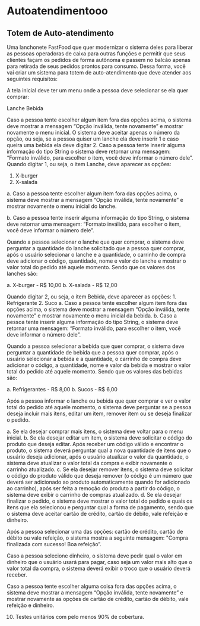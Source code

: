 # Autoatendimentooo

## Totem de Auto-atendimento 

Uma lanchonete FastFood que quer modernizar o sistema deles para liberar as pessoas operadoras de caixa para outras funções e permitir que seus clientes façam os pedidos de forma autônoma e passem no balcão apenas para retirada de seus pedidos prontos para consumo. 
Dessa forma, você vai criar um sistema para totem de auto-atendimento que deve atender aos seguintes requisitos: 

A tela inicial deve ter um menu onde a pessoa deve selecionar se ela quer comprar: 

Lanche 
Bebida 

Caso a pessoa tente escolher algum item fora das opções acima, o sistema deve mostrar a mensagem “Opção inválida, tente novamente” e mostrar novamente o menu inicial. 
O sistema deve aceitar apenas o número da opção, ou seja, se a pessoa quiser um lanche ela deve inserir 1 e caso queira uma bebida ela deve digitar 2. 
Caso a pessoa tente inserir alguma informação do tipo String o sistema deve retornar uma mensagem: “Formato inválido, para escolher o item, você deve informar o número dele”. 
Quando digitar 1, ou seja, o item Lanche, deve aparecer as opções: 

1. X-burger 
2. X-salada
   
a. Caso a pessoa tente escolher algum item fora das opções acima, o sistema deve mostrar a mensagem “Opção inválida, tente novamente” e mostrar novamente o menu inicial do
lanche. 

b. Caso a pessoa tente inserir alguma informação do tipo String, o sistema deve retornar uma mensagem: “Formato inválido, para escolher o item, você deve informar o número dele”. 

Quando a pessoa selecionar o lanche que quer comprar, o sistema deve perguntar a quantidade do lanche solicitado que a pessoa quer comprar, após o usuário selecionar o lanche
e a quantidade, o carrinho de compra deve adicionar o código, quantidade, nome e valor do lanche e mostrar o valor total do pedido até aquele momento. Sendo que os valores dos lanches são: 

a. X-burger - R$ 10,00 
b. X-salada - R$ 12,00 

Quando digitar 2, ou seja, o item Bebida, deve aparecer as opções: 1. Refrigerante 
2. Suco 
a. Caso a pessoa tente escolher algum item fora das opções acima, o sistema deve mostrar a mensagem “Opção inválida, tente novamente” e mostrar novamente o menu inicial da bebida. 
b. Caso a pessoa tente inserir alguma informação do tipo String, o sistema deve retornar uma mensagem: “Formato inválido, para escolher o item, você deve informar o número dele”. 

Quando a pessoa selecionar a bebida que quer comprar, o sistema deve perguntar a quantidade de bebida que a pessoa quer comprar, após o usuário selecionar a bebida e a quantidade, o carrinho de compra deve adicionar o código, a quantidade, nome e valor da bebida e mostrar o valor total do pedido até aquele momento. Sendo que os valores das bebidas são:

a. Refrigerantes - R$ 8,00 
b. Sucos - R$ 6,00 

Após a pessoa informar o lanche ou bebida que quer comprar e ver o valor total do pedido até aquele momento, o sistema deve perguntar se a pessoa deseja incluir mais itens, editar um item, remover item ou se deseja finalizar o pedido. 

a. Se ela desejar comprar mais itens, o sistema deve voltar para o menu inicial. 
b. Se ela desejar editar um item, o sistema deve solicitar o código do produto que deseja editar. Após receber um código válido e encontrar o produto, o sistema deverá perguntar qual a nova quantidade de itens que o usuário deseja adicionar, após o usuário atualizar o valor da quantidade, o sistema deve atualizar o valor total da compra e exibir novamente o carrinho atualizado. 
c. Se ela desejar remover itens, o sistema deve solicitar o código do produto válido que deseja remover (o código é um número que deverá ser adicionado ao produto automaticamente quando for adicionado ao carrinho), após ser feita a remoção do produto a partir do código, o sistema deve exibir o carrinho de compras atualizado. 
d. Se ela desejar finalizar o pedido, o sistema deve mostrar o valor total do pedido e quais os itens que ela selecionou e perguntar qual a forma de pagamento, sendo que o sistema deve aceitar cartão de crédito, cartão de débito, vale refeição e dinheiro. 

Após a pessoa selecionar uma das opções: cartão de crédito, cartão de débito ou vale refeição, o sistema mostra a seguinte mensagem: "Compra finalizada com sucesso! Boa refeição”. 

Caso a pessoa selecione dinheiro, o sistema deve pedir qual o valor em dinheiro que o usuário usará para pagar, caso seja um valor mais alto que o valor total da compra, o sistema deverá exibir o troco que o usuário deverá receber. 

Caso a pessoa tente escolher alguma coisa fora das opções acima, o sistema deve mostrar a mensagem “Opção inválida, tente novamente” e mostrar novamente as opções de cartão de crédito, cartão de débito, vale refeição e dinheiro. 

10. Testes unitários com pelo menos 90% de cobertura.
